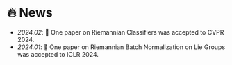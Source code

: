 # 🔥 News
- *2024.02*: 🎉 One paper on Riemannian Classifiers was accepted to CVPR 2024.
- *2024.01*: 🎉 One paper on Riemannian Batch Normalization on Lie Groups was accepted to ICLR 2024.


<!-- - *2024.01*: 🔥 We release [AudioGPT](https://github.com/AIGC-Audio/AudioGPT) (⭐️6k+) -->